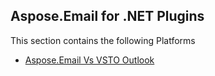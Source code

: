 ## Aspose.Email for .NET Plugins

This section contains the following Platforms
* [Aspose.Email Vs VSTO Outlook](https://github.com/aspose-email/Aspose.Email-for-.NET/tree/master/Plugins/Aspose.Email%20Vs%20VSTO%20Outlook)
